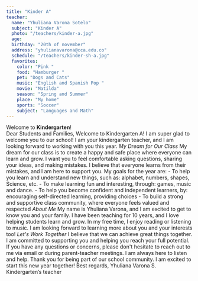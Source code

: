 ```yaml
---
title: "Kinder A"
teacher:
  name: "Yhuliana Varona Sotelo"
  subject: "Kinder A"
  photo: "/teachers/kinder-a.jpg"
  age: 
  birthday: "20th of november"
  address: "yhulianavarona@cca.edu.co"
  schedule: "/teachers/kinder-sh-a.jpg"
  favorites:
    color: "Pink "
    food: "Hamburger "
    pet: "Dogs and Cats"
    music: "English and Spanish Pop "
    movie: "Matilda"
    season: "Spring and Summer"
    place: "My home"
    sports: "Soccer"
    subject: "Languages and Math"
---
```


Welcome to **Kindergarten**!  
Dear Students and Families,  Welcome to Kindergarten A! I am super glad to welcome you to our school! I am your kindergarten teacher, and I am looking forward to working with you this year.  *My Dream for Our Class*  My dream for our class is to create a happy and safe place where everyone can learn and grow. I want you to feel comfortable asking questions, sharing your ideas, and making mistakes. I believe that everyone learns from their mistakes, and I am here to support you.  My goals for the year are:  - To help you learn and understand new things, such as: alphabet, numbers, shapes, Science, etc. - To make learning fun and interesting, through: games, music and dance. - To help you become confident and independent learners, by: encouraging self-directed learning, providing choices - To build a strong and supportive class community, where everyone feels valued and respected  *About Me*  My name is Yhuliana Varona, and I am excited to get to know you and your family. I have been teaching for 10 years, and I love helping students learn and grow. In my free time, I enjoy reading or listening to music. I am looking forward to learning more about you and your interests too!  *Let's Work Together*  I believe that we can achieve great things together. I am committed to supporting you and helping you reach your full potential. If you have any questions or concerns, please don't hesitate to reach out to me via email or during parent-teacher meetings. I am always here to listen and help.  Thank you for being part of our school community. I am excited to start this new year together!  Best regards, Yhuliana Varona S. Kindergarten’s teacher
